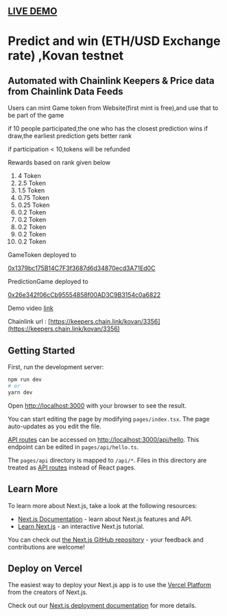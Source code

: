
## [LIVE DEMO](https://prediction-game-vert.vercel.app/)



# Predict and win (ETH/USD Exchange rate) ,Kovan testnet

## Automated with Chainlink Keepers & Price data from Chainlink Data Feeds

Users can mint Game token from Website(first mint is free),and use that to be part of the game

if 10 people participated,the one who has the closest prediction wins
if draw,the earliest prediction gets better rank

if participation < 10,tokens will be refunded

Rewards based on rank given below
1. 4 Token
2. 2.5 Token
3. 1.5 Token
4. 0.75 Token
5. 0.25 Token
6. 0.2 Token       
7. 0.2 Token       
8. 0.2 Token       
9. 0.2 Token       
10. 0.2 Token       

GameToken deployed to

[0x1379bc175B14C7F3f3687d6d34870ecd3A71Ed0C](https://kovan.etherscan.io/address/0x1379bc175B14C7F3f3687d6d34870ecd3A71Ed0C)

PredictionGame deployed to

[0x26e342f06cCb95554858f00AD3C9B3154c0a6822](https://kovan.etherscan.io/address/0x26e342f06cCb95554858f00AD3C9B3154c0a6822)

Demo video [link](https://www.youtube.com/watch?v=nnLAr2alXjk)


Chainlink url : [https://keepers.chain.link/kovan/3356](https://keepers.chain.link/kovan/3356)





## Getting Started

First, run the development server:

```bash
npm run dev
# or
yarn dev
```

Open [http://localhost:3000](http://localhost:3000) with your browser to see the result.

You can start editing the page by modifying `pages/index.tsx`. The page auto-updates as you edit the file.

[API routes](https://nextjs.org/docs/api-routes/introduction) can be accessed on [http://localhost:3000/api/hello](http://localhost:3000/api/hello). This endpoint can be edited in `pages/api/hello.ts`.

The `pages/api` directory is mapped to `/api/*`. Files in this directory are treated as [API routes](https://nextjs.org/docs/api-routes/introduction) instead of React pages.

## Learn More

To learn more about Next.js, take a look at the following resources:

- [Next.js Documentation](https://nextjs.org/docs) - learn about Next.js features and API.
- [Learn Next.js](https://nextjs.org/learn) - an interactive Next.js tutorial.

You can check out [the Next.js GitHub repository](https://github.com/vercel/next.js/) - your feedback and contributions are welcome!

## Deploy on Vercel

The easiest way to deploy your Next.js app is to use the [Vercel Platform](https://vercel.com/new?utm_medium=default-template&filter=next.js&utm_source=create-next-app&utm_campaign=create-next-app-readme) from the creators of Next.js.

Check out our [Next.js deployment documentation](https://nextjs.org/docs/deployment) for more details.
